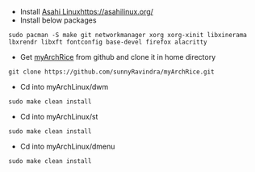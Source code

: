 - Install [Asahi Linux]()https://asahilinux.org/
- Install below packages 
```
sudo pacman -S make git networkmanager xorg xorg-xinit libxinerama lbxrendr libxft fontconfig base-devel firefox alacritty
```
- Get [myArchRice](https://asahilinux.org/) from github and clone it in home directory
```
git clone https://github.com/sunnyRavindra/myArchRice.git
```
- Cd into myArchLinux/dwm 
```
sudo make clean install
```
- Cd into myArchLinux/st 
```
sudo make clean install
```
- Cd into myArchLinux/dmenu
```
sudo make clean install
```
